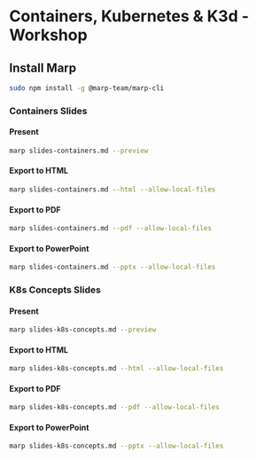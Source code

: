 # Containers, Kubernetes & K3d - Workshop

## Install Marp

```bash
sudo npm install -g @marp-team/marp-cli
```

### Containers Slides

#### Present

```bash
marp slides-containers.md --preview
```

#### Export to HTML

```bash
marp slides-containers.md --html --allow-local-files
```

#### Export to PDF

```bash
marp slides-containers.md --pdf --allow-local-files
```

#### Export to PowerPoint

```bash
marp slides-containers.md --pptx --allow-local-files
```

### K8s Concepts Slides

#### Present

```bash
marp slides-k8s-concepts.md --preview
```

#### Export to HTML

```bash
marp slides-k8s-concepts.md --html --allow-local-files
```

#### Export to PDF

```bash
marp slides-k8s-concepts.md --pdf --allow-local-files
```

#### Export to PowerPoint

```bash
marp slides-k8s-concepts.md --pptx --allow-local-files
```
